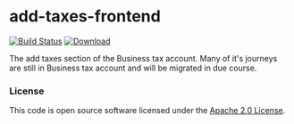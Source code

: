 
# add-taxes-frontend

[![Build Status](https://travis-ci.org/hmrc/add-taxes-frontend.svg?branch=master)](https://travis-ci.org/hmrc/add-taxes-frontend) [ ![Download](https://api.bintray.com/packages/hmrc/releases/add-taxes-frontend/images/download.svg) ](https://bintray.com/hmrc/releases/add-taxes-frontend/_latestVersion)

The add taxes section of the Business tax account.
Many of it's journeys are still in Business tax account and will be migrated in due course.
### License

This code is open source software licensed under the [Apache 2.0 License]("http://www.apache.org/licenses/LICENSE-2.0.html").
    
